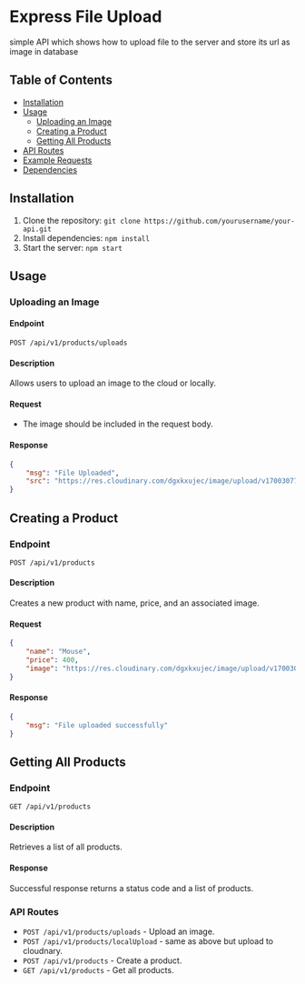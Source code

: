 # Express File Upload

simple API which shows how to upload file to the server and store its url as image in database

## Table of Contents
- [Installation](#installation)
- [Usage](#usage)
  - [Uploading an Image](#uploading-an-image)
  - [Creating a Product](#creating-a-product)
  - [Getting All Products](#getting-all-products)
- [API Routes](#api-routes)
- [Example Requests](#example-requests)
- [Dependencies](#dependencies)

## Installation
1. Clone the repository: `git clone https://github.com/yourusername/your-api.git`
2. Install dependencies: `npm install`
3. Start the server: `npm start`

## Usage

### Uploading an Image
#### Endpoint
`POST /api/v1/products/uploads`

#### Description
Allows users to upload an image to the cloud or locally.

#### Request
- The image should be included in the request body.

#### Response
```json
{
    "msg": "File Uploaded",
    "src": "https://res.cloudinary.com/dgxkxujec/image/upload/v1700307758/file-upload-01/tmp-1-1700307754724_uehc9r.jpg"
}
```
## Creating a Product
### Endpoint
`POST /api/v1/products`

#### Description
Creates a new product with name, price, and an associated image.
#### Request
```json
{
    "name": "Mouse",
    "price": 400,
    "image": "https://res.cloudinary.com/dgxkxujec/image/upload/v1700307758/file-upload-01/tmp-1-1700307754724_uehc9r.jpg"
}
```
#### Response
```json
{
    "msg": "File uploaded successfully"
}
```
## Getting All Products
### Endpoint
`GET /api/v1/products`

#### Description
Retrieves a list of all products.

#### Response
Successful response returns a status code and a list of products.
### API Routes
- `POST /api/v1/products/uploads` - Upload an image.
- `POST /api/v1/products/localUpload` - same as above but upload to cloudnary.
- `POST /api/v1/products` - Create a product.
- `GET /api/v1/products` - Get all products.
